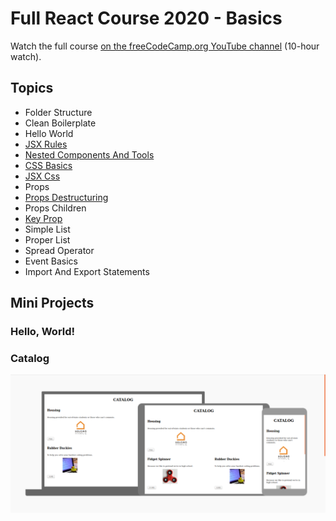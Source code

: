# Full React Course 2020 - Basics

Watch the full course [on the freeCodeCamp.org YouTube channel](https://www.youtube.com/watch?v=4UZrsTqkcW4) (10-hour watch).

## Topics

- Folder Structure
- Clean Boilerplate
- Hello World
- [JSX Rules](src/components/Examples.js#L4)
- [Nested Components And Tools](src/components/App.js#L5)
- [CSS Basics](src/index.js#L6)
- [JSX Css](src/components/Catalog.js#L9)
- Props
- [Props Destructuring](src/components/Item.js#L3)
- Props Children
- [Key Prop](src/components/Catalog.js#L10)
- Simple List
- Proper List
- Spread Operator
- Event Basics
- Import And Export Statements

## Mini Projects

### Hello, World!

### Catalog

![](react-basics-2020.png)